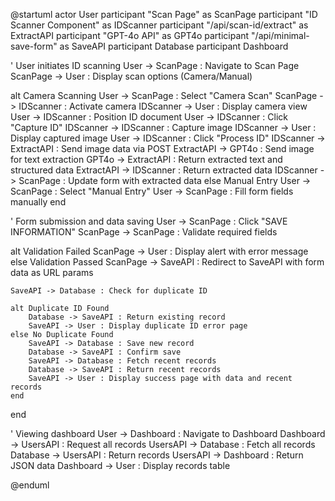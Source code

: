 @startuml
actor User
participant "Scan Page" as ScanPage
participant "ID Scanner Component" as IDScanner
participant "/api/scan-id/extract" as ExtractAPI
participant "GPT-4o API" as GPT4o
participant "/api/minimal-save-form" as SaveAPI
participant Database
participant Dashboard

' User initiates ID scanning
User -> ScanPage : Navigate to Scan Page
ScanPage -> User : Display scan options (Camera/Manual)

alt Camera Scanning
    User -> ScanPage : Select "Camera Scan"
    ScanPage -> IDScanner : Activate camera
    IDScanner -> User : Display camera view
    User -> IDScanner : Position ID document
    User -> IDScanner : Click "Capture ID"
    IDScanner -> IDScanner : Capture image
    IDScanner -> User : Display captured image
    User -> IDScanner : Click "Process ID"
    IDScanner -> ExtractAPI : Send image data via POST
    ExtractAPI -> GPT4o : Send image for text extraction
    GPT4o -> ExtractAPI : Return extracted text and structured data
    ExtractAPI -> IDScanner : Return extracted data
    IDScanner -> ScanPage : Update form with extracted data
else Manual Entry
    User -> ScanPage : Select "Manual Entry"
    User -> ScanPage : Fill form fields manually
end

' Form submission and data saving
User -> ScanPage : Click "SAVE INFORMATION"
ScanPage -> ScanPage : Validate required fields

alt Validation Failed
    ScanPage -> User : Display alert with error message
else Validation Passed
    ScanPage -> SaveAPI : Redirect to SaveAPI with form data as URL params
    
    SaveAPI -> Database : Check for duplicate ID
    
    alt Duplicate ID Found
        Database -> SaveAPI : Return existing record
        SaveAPI -> User : Display duplicate ID error page
    else No Duplicate Found
        SaveAPI -> Database : Save new record
        Database -> SaveAPI : Confirm save
        SaveAPI -> Database : Fetch recent records
        Database -> SaveAPI : Return recent records
        SaveAPI -> User : Display success page with data and recent records
    end
end

' Viewing dashboard
User -> Dashboard : Navigate to Dashboard
Dashboard -> UsersAPI : Request all records
UsersAPI -> Database : Fetch all records
Database -> UsersAPI : Return records
UsersAPI -> Dashboard : Return JSON data
Dashboard -> User : Display records table

@enduml 